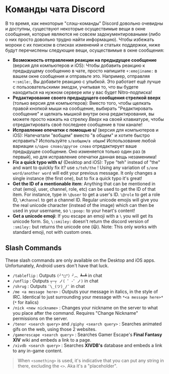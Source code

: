 <!-- TITLE: Команды чата -->
<!-- SUBTITLE: Описывает все доступные команды чата, даже те, что являются не очевидными/не задокументированными. -->

# Команды чата Discord
В то время, как некоторые "слэш-команды" Discord довольно очевидны и доступны, существуют некоторые осуществимые вещи в окне сообщения, которые являются не совсем задокументироваными (либо о них просто довольно трудно найти информацию). Чтобы избежать мороки с их поиском в списках изменений и статьях поддержки, ниже будут перечислены следующие вещи, осуществимые в окне сообщения:

* **Возможность отправления реакции на предыдущее сообщение** (версия для компьютеров и iOS): Чтобы добавить реакцию к предыдущему сообщению в чате, просто напишите `+:emojiname:` в вашем окне сообщения и отправьте это. Например, отправляя `+:smile:`, Вы добавите реакцию с улыбкой. Это работает ещё лучше с пользовательскими эмодзи, учитывая то, что вы будете находиться на нужном сервере или у вас будет Nitro-подписка!
* **Редактирование своего предыдущего сообщения стрелкой вверх** (только версия для компьютеров): Вместо того, чтобы щелкать правой кнопкой мыши на сообщение, выбирать "Редактировать сообщение" и щелкать мышкой внутри окна редактирования, вы можете просто нажать на стрелку *Вверх* на своей клавиатуре, чтобы отредактировать своё последнее сообщение в том канале!
* **Исправление опечатки с помощью s/** (версия для компьютеров и iOS): Напечатали "вобщем" вместо "в общем" и хотите быстро исправить? Используйте `s/вобщем/в общем`! Использование любой вариации `s/одно слово/другое слово` отредактирует ваше предыдущее сообщение. Оно изменяется только один раз (в первый), но для исправление опечатки данная вещь незаменима!
* **Fix a quick typo with s/** (Desktop and iOS): Type "teh" instead of "the" and want to quickly fix it? use `s/teh/the` ! Using any variation of `s/one word/another word` will edit your previous message. It only changes a single instance (the first one), but to fix a quick typo it's great!
* **Get the ID of a mentionable item**: Anything that can be mentioned in chat (emoji, user, channel, role, etc) can be used to get the ID of that item. For instance, type in `\@user` to get a user's ID. `\@role` to get a role ID, `\#channel` to get a channel ID. Regular unicode emojis will give you the real unicode character (instead of the image) which can then be used in your username, so `\:poop:` to your heart's content! 
* **Get a unicode emoji**: If you escape an emoji with a `\` you will get its unicode form. So, `\:smiley:` doesn't return the discord version of `:smiley:` but returns the unicode one (😃). Note: This only works with standard emoji, not with custom ones.

## Slash Commands

These slash commands are only available on the Desktop and iOS apps. Unfortunately, Android users don't have that luck.

* `/tableflip` : Outputs `(╯°□°）╯︵ ┻━┻` in chat
* `/unflip` : Outputs `┬─┬﻿ ノ( ゜-゜ノ)` in chat
* `/shrug` : Outputs `¯\_(ツ)_/¯` in chat
* `/me <a message here>` : Outputs your message in italics, in the style of IRC. Identical to just surrounding your message with `*<a message here>*` (`*` for italics)
* `/nick <new nickname>` : Changes your nickname on the server to what you place after the command. Requires "Change Nickname" permissions on the server.
* `/tenor <search query>` and `/giphy <search query>` : Searches animated gifs on the web, using those 2 websites.
* `/gamerescape <search query>` : Searches Gamer Escape's **Final Fantasy XIV** wiki and embeds a link to a page.
* `/xivdb <search query>` : Searches **XIVDB's** database and embeds a link to any in-game content.

> When `<something>` is used, it's indicative that you can put any string in there, excluding the `<>`. Aka it's a "placeholder".